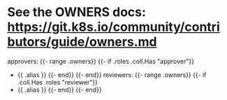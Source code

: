 # See the OWNERS docs: https://git.k8s.io/community/contributors/guide/owners.md
approvers:
{{- range .owners}}
{{- if .roles .coll.Has "approver"}}
- {{ .alias }}
{{- end}}
{{- end}}
reviewers:
{{- range .owners}}
  {{- if .coll.Has .roles "reviewer"}}
- {{ .alias }}
{{- end}}
{{- end}}